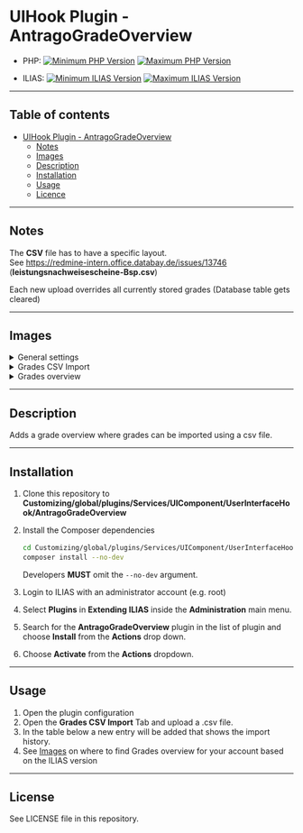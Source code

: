# UIHook Plugin - AntragoGradeOverview

* PHP: [![Minimum PHP Version](https://img.shields.io/badge/Minimum_PHP-7.2.x-blue.svg)](https://php.net/) [![Maximum PHP Version](https://img.shields.io/badge/Maximum_PHP-7.4.x-blue.svg)](https://php.net/)

* ILIAS: [![Minimum ILIAS Version](https://img.shields.io/badge/Minimum_ILIAS-5.4.x-orange.svg)](https://ilias.de/) [![Maximum ILIAS Version](https://img.shields.io/badge/Maximum_ILIAS-7.x-orange.svg)](https://ilias.de/)

---
## Table of contents

- [UIHook Plugin - AntragoGradeOverview](#uihook-plugin---antragogradeoverview)
   * [Notes](#notes)
   * [Images](#images)
   * [Description](#description)
   * [Installation](#installation)
   * [Usage](#usage)
   * [Licence](#Licence)

---

## Notes

The **CSV** file has to have a specific layout.   
See https://redmine-intern.office.databay.de/issues/13746 (**leistungsnachweisescheine-Bsp.csv**)

Each new upload overrides all currently stored grades (Database table gets cleared)

---

## Images

<details>
<summary>General settings</summary>

![IMAGE](doc/images/general_settings.png)
</details>

<details>
<summary>Grades CSV Import</summary>

![IMAGE](doc/images/grades_csv_import.png)
</details>

<details>
<summary>Grades overview</summary>
   <details>
   <summary>Ilias 5.4</summary>
   
   ![IMAGE](doc/images/grades_overview_ilias54_step-1.png)
   ![IMAGE](doc/images/grades_overview_ilias54_step-2.png)
   ![IMAGE](doc/images/grades_overview_ilias54_step-3.png)
   </details>

   <details>
   <summary>Ilias 6.x and 7.x</summary>
   
   ![IMAGE](doc/images/grades_overview_ilias6and7_step-1.png)
   ![IMAGE](doc/images/grades_overview_ilias6and7_step-2.png)
   </details>
</details>

---

## Description

Adds a grade overview where grades can be imported using a csv file.

---

## Installation

1. Clone this repository to **Customizing/global/plugins/Services/UIComponent/UserInterfaceHook/AntragoGradeOverview**
2. Install the Composer dependencies
   ```bash
   cd Customizing/global/plugins/Services/UIComponent/UserInterfaceHook/AntragoGradeOverview
   composer install --no-dev
   ```
   Developers **MUST** omit the `--no-dev` argument.


3. Login to ILIAS with an administrator account (e.g. root)
4. Select **Plugins** in **Extending ILIAS** inside the **Administration** main menu.
5. Search for the **AntragoGradeOverview** plugin in the list of plugin and choose **Install** from the **Actions** drop
   down.
6. Choose **Activate** from the **Actions** dropdown.

---

## Usage

1. Open the plugin configuration
2. Open the **Grades CSV Import** Tab and upload a .csv file.
3. In the table below a new entry will be added that shows the import history.
4. See [Images](#images) on where to find Grades overview for your account based on the ILIAS version

---

## License

See LICENSE file in this repository.
